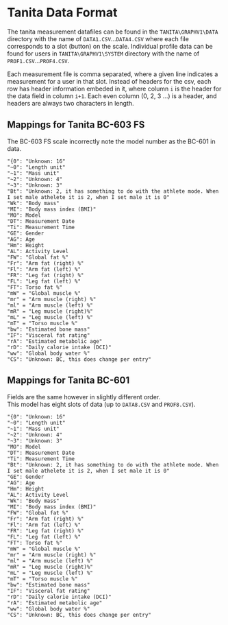 # Tanita Data Format
The tanita measurement datafiles can be found in the `TANITA\GRAPHV1\DATA` directory with the name of `DATA1.CSV`...`DATA4.CSV` where each file corresponds to a slot (button) on the scale. Individual profile data can be found for users in `TANITA\GRAPHV1\SYSTEM` directory with the name of `PROF1.CSV`...`PROF4.CSV`.

Each measurement file is comma separated, where a given line indicates a measurement for a user in that slot. Instead of headers for the csv, each row has header information embeded in it, where column `i` is the header for the data field in column `i+1`. Each even column (0, 2, 3 ...) is a header, and headers are always two characters in length.

## Mappings for Tanita BC-603 FS

The BC-603 FS scale incorrectly note the model number as the BC-601 in data.

```text
"{0": "Unknown: 16"
"~0": "Length unit"
"~1": "Mass unit"
"~2": "Unknown: 4"
"~3": "Unknown: 3"
"Bt": "Unknown: 2, it has something to do with the athlete mode. When I set male athelete it is 2, when I set male it is 0"
"Wk": "Body mass"
"MI": "Body mass index (BMI)"
"MO": Model
"DT": Measurement Date
"Ti": Measurement Time
"GE": Gender
"AG": Age
"Hm": Height
"AL": Activity Level
"FW": "Global fat %"
"Fr": "Arm fat (right) %"
"Fl": "Arm fat (left) %"
"FR": "Leg fat (right) %"
"FL": "Leg fat (left) %"
"FT": Torso fat %"
"mW" = "Global muscle %"
"mr" = "Arm muscle (right) %"
"ml" = "Arm muscle (left) %"
"mR" = "Leg muscle (right)%"
"mL" = "Leg muscle (left) %"
"mT" = "Torso muscle %"
"bw": "Estimated bone mass"
"IF": "Visceral fat rating"
"rA": "Estimated metabolic age"
"rD": "Daily calorie intake (DCI)"
"ww": "Global body water %"
"CS": "Unknown: BC, this does change per entry"
```

## Mappings for Tanita BC-601

Fields are the same however in slightly different order.  
This model has eight slots of data (up to `DATA8.CSV` and `PROF8.CSV`).

```text
"{0": "Unknown: 16"
"~0": "Length unit"
"~1": "Mass unit"
"~2": "Unknown: 4"
"~3": "Unknown: 3"
"MO": Model
"DT": Measurement Date
"Ti": Measurement Time
"Bt": "Unknown: 2, it has something to do with the athlete mode. When I set male athelete it is 2, when I set male it is 0"
"GE": Gender
"AG": Age
"Hm": Height
"AL": Activity Level
"Wk": "Body mass"
"MI": "Body mass index (BMI)"
"FW": "Global fat %"
"Fr": "Arm fat (right) %"
"Fl": "Arm fat (left) %"
"FR": "Leg fat (right) %"
"FL": "Leg fat (left) %"
"FT": Torso fat %"
"mW" = "Global muscle %"
"mr" = "Arm muscle (right) %"
"ml" = "Arm muscle (left) %"
"mR" = "Leg muscle (right)%"
"mL" = "Leg muscle (left) %"
"mT" = "Torso muscle %"
"bw": "Estimated bone mass"
"IF": "Visceral fat rating"
"rD": "Daily calorie intake (DCI)"
"rA": "Estimated metabolic age"
"ww": "Global body water %"
"CS": "Unknown: BC, this does change per entry"
```
